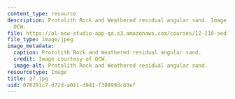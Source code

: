 ```yaml
---
content_type: resource
description: Protolith Rock and Weathered residual angular sand. Image courtesy of
  OCW.
file: https://ol-ocw-studio-app-qa.s3.amazonaws.com/courses/12-110-sedimentary-geology-fall-2004/076281c7d72da011d941f30899dc63ef_27.jpg
file_type: image/jpeg
image_metadata:
  caption: Protolith Rock and Weathered residual angular sand.
  credit: Image courtesy of OCW.
  image-alt: Protolith Rock and Weathered residual angular sand.
resourcetype: Image
title: 27.jpg
uid: 076281c7-d72d-a011-d941-f30899dc63ef
---
```

